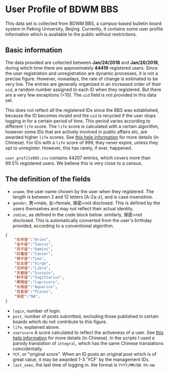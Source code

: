 # User Profile of BDWM BBS

This data set is collected from BDWM BBS, a campus-based bulletin board system in Peking University, Beijing. Currently, it contains some user profile information which is available to the public without restrictions.

## Basic information

The data provided are collected between **Jan/24/2018** and **Jan/26/2018**, during which time there are approximately **44419** registered users. Since the user registration and unregistration are dynamic processes, it is not a precise figure. However, nowadays, the rate of change is estimated to be very low. The entries are generally organized in an increased order of their `uid`, a random number assigned to each ID when they registered. But there are a very few exceptions (<10). The `uid` field is not provided in this data set.

This does not reflect all the registered IDs since the BBS was established, because the ID becomes invalid and the `uid` is recycled if the user stops logging in for a certain period of time. This period varies according to different `life` score. The `life` score is calculated with a certain algorithm, however some IDs that are actively involved in public affairs etc, are awarded higher `life` scores. See [this help information](https://bbs.pku.edu.cn/v2/help.php?cate=1) for more details (in Chinese). For IDs with a `life` score of 999, they never expire, unless they opt to unregister. However, this has rarely, if ever, happened.

`user_profile995.csv` contains 44207 entries, which covers more than 99.5% registered users. We believe this is very close to a census.

## The definition of the fields

* `uname`, the user name chosen by the user when they registered. The length is between 2 and 12 letters [A-Za-z], and is case insensitive.
* `gender`, 男=male, 女=female, 保密=not disclosed. This is defined by the users themselves and may not reflect their actual identity.
* `zodiac`, as defined in the code block below. similarly, 保密=not disclosed. This is automatically converted from the user's birthday provided, according to a conventional algorithm.

```json
{
    "白羊座":"Aries",
    "金牛座":"Taurus",
    "双子座":"Gemini",
    "巨蟹座":"Cancer",
    "狮子座":"Leo",
    "处女座":"Virgo",
    "天秤座":"Libra",
    "天蝎座":"Scorpio",
    "射手座":"Sagittarius",
    "摩羯座":"Capricorn",
    "水瓶座":"Aquarius",
    "双鱼座":"Pisces",
    "保密":"NA",
}
```

* `login`, number of login.
* `post`, number of posts submitted, excluding those published in certain boards which do not contribute to this figure.
* `life`, explained above.
* `userscore` A score calculated to reflect the activeness of a user. See [this help information](https://bbs.pku.edu.cn/v2/help.php?cate=1) for more details (in Chinese).  In the scripts I used a parody translation of `integral`, which has the same Chinese translations coincidentally.
* `YCF`, or "original score". When an ID posts an original post which is of great value, it may be awarded 1-3 'YCF' by the management IDs.
* `last_seen`, the last time of logging in. the format is `YYYY/MM/DD hh:mm`